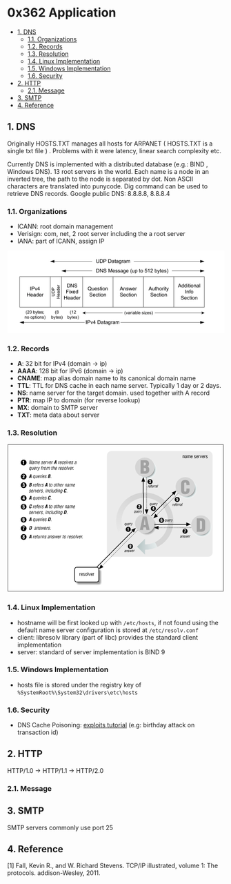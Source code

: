 # 0x362 Application

- [1. DNS](#1-dns)
    - [1.1. Organizations](#11-organizations)
    - [1.2. Records](#12-records)
    - [1.3. Resolution](#13-resolution)
    - [1.4. Linux Implementation](#14-linux-implementation)
    - [1.5. Windows Implementation](#15-windows-implementation)
    - [1.6. Security](#16-security)
- [2. HTTP](#2-http)
    - [2.1. Message](#21-message)
- [3. SMTP](#3-smtp)
- [4. Reference](#4-reference)

## 1. DNS

Originally HOSTS.TXT manages all hosts for ARPANET ( HOSTS.TXT is a single txt file ) . Problems with it were latency, linear search complexity etc.

Currently DNS is implemented with a distributed database (e.g.: BIND , Windows DNS). 13 root servers in the world. Each name is a node in an inverted tree, the path to the node is separated by dot. Non ASCII characters are translated into punycode. Dig command can be used to retrieve DNS records. Google public DNS: 8.8.8.8, 8.8.8.4

### 1.1. Organizations

*   ICANN: root domain management
*   Verisign: com, net, 2 root server including <g class="gr_ gr_5 gr-alert gr_gramm gr_inline_cards gr_run_anim Grammar multiReplace" id="5" data-gr-id="5">the a</g> root server
*   IANA: part of ICANN, assign IP  


![DNS](../../img/dns.png)


### 1.2. Records

*   **A**: 32 bit for IPv4 (domain -> ip)
*   **AAAA**: 128 bit for IPv6 (domain -> ip)
*   **CNAME**: map alias domain name to its canonical domain name
*   **TTL**: TTL for DNS cache in each name server. Typically 1 day or 2 days.
*   **NS**: name server for the target domain. used together with A record
*   **PTR**: map IP to domain (for reverse lookup)
*   **MX**: domain to SMTP server
*   **TXT**: meta data about server

### 1.3. Resolution

![DNS Resolution](../../img/dns2.gif)


### 1.4. Linux Implementation

*   hostname will be first looked up with `/etc/hosts`, if not found using the default name server configuration is stored at `/etc/resolv.conf`
*   client: libresolv library (part of libc) provides the standard client implementation
*   server: standard of server implementation is BIND 9

### 1.5. Windows Implementation

*   hosts file is stored under the registry key of `%SystemRoot%\System32\drivers\etc\hosts`

### 1.6. Security

*   DNS Cache Poisoning: [exploits tutorial](https://www.cs.cornell.edu/~shmat/shmat_securecomm10.pdf) (e.g: birthday attack on transaction id)

## 2. HTTP
HTTP/1.0 -> HTTP/1.1 -> HTTP/2.0

### 2.1. Message

## 3. SMTP
SMTP servers commonly use port 25


## 4. Reference

[1] Fall, Kevin R., and W. Richard Stevens. TCP/IP illustrated, volume 1: The protocols. addison-Wesley, 2011.